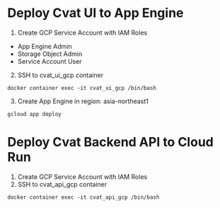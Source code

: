 # Deploy Cvat UI to App Engine
1. Create GCP Service Account with IAM Roles
- App Engine Admin
- Storage Object Admin
- Service Account User

2. SSH to cvat_ui_gcp container
```
docker container exec -it cvat_ui_gcp /bin/bash
```

3. Create App Engine in region: asia-northeast1
```
gcloud app deploy
```

# Deploy Cvat Backend API to Cloud Run
1. Create GCP Service Account with IAM Roles
2. SSH to cvat_api_gcp container
```
docker container exec -it cvat_api_gcp /bin/bash
```